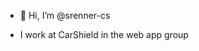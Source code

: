 - 👋 Hi, I’m @srenner-cs

- I work at CarShield in the web app group

<!---
srenner-cs/srenner-cs is a ✨ special ✨ repository because its `README.md` (this file) appears on your GitHub profile.
You can click the Preview link to take a look at your changes.
--->
